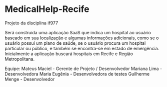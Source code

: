 # MedicalHelp-Recife
Projeto da disciplina if977

Será construída uma aplicação SaaS que indica um hospital ao usuário baseado em sua localização e algumas informações adicionais, como se o usuário possui um plano de saúde, se o usuário procura um hospital particular ou público, e também se encontra-se em estado de emergência. Inicialmente a aplicação buscará hospitais em Recife e Região Metropolitana.

Equipe: Mateus Maciel - Gerente de Projeto / Desenvolvedor
        Mariana Lima - Desenvolvedora
        Maria Eugênia - Desenvolvedora de testes
        Guilherme Menge - Desenvolvedor
